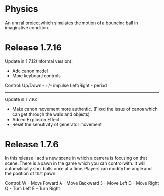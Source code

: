 # Physics
An unreal project which simulates the motion of a bouncing ball in imaginative condition.

# Release 1.7.16

Update in 1.7.12(Informal version):

 - Add canon model
 - More keyboard controls:
 
 Control:
 Up/Down - +/- impulse
 Left/Right - period
 
------------------------------------------------
Update in 1.7.16:

 - Make canon movement more authentic. (Fixed the issue of canon which can get through the walls and objects)
 - Added Explosion Effect.
 - Reset the sensitivity of generator movement.
 

# Release 1.7.6
In this release I add a new scene in which a camera is focusing on that scene. There is a pawn in the game which you can control with. It will automatically shot balls once at a time. Players can modify the angle and the position of that pawn.

Control:
W - Move Foward
A - Move Backward
S - Move Left
D - Move Right
Q - Turn Left
E - Turn Right

